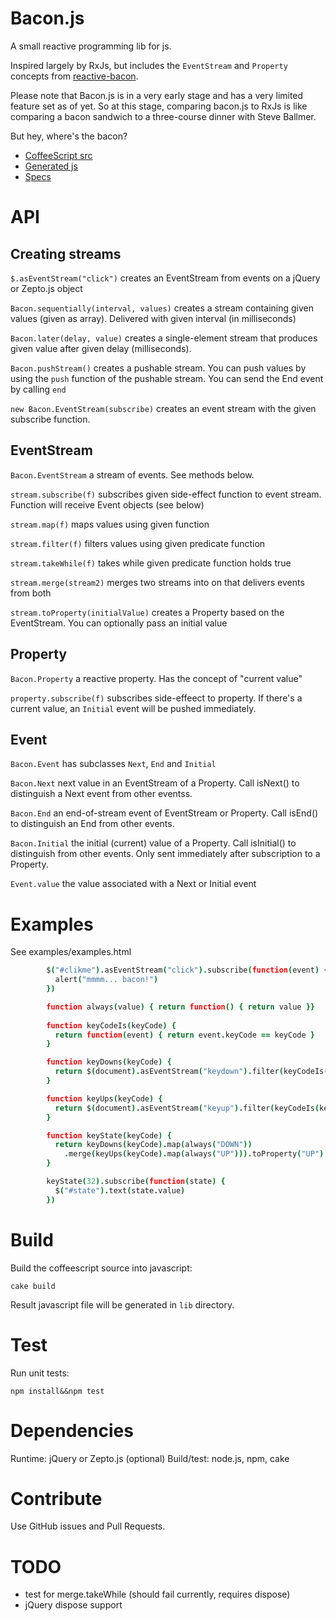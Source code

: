 Bacon.js
========

A small reactive programming lib for js.

Inspired largely by RxJs, but includes the `EventStream` and `Property`
concepts from [reactive-bacon](https://github.com/raimohanska/reactive-bacon).

Please note that Bacon.js is in a very early stage and has a very limited feature set as of yet. 
So at this stage, comparing bacon.js to RxJs is like comparing a bacon sandwich to a 
three-course dinner with Steve Ballmer. 

But hey, where's the bacon?

- [CoffeeScript src](https://github.com/raimohanska/bacon.js/blob/master/src/Bacon.coffee)
- [Generated js](https://github.com/raimohanska/bacon.js/blob/master/lib/Bacon.js)
- [Specs](https://github.com/raimohanska/bacon.js/blob/master/spec/BaconSpec.coffee)

API
===

Creating streams
----------------

`$.asEventStream("click")` creates an EventStream from events on a
jQuery or Zepto.js object

`Bacon.sequentially(interval, values)` creates a stream containing given
values (given as array). Delivered with given interval (in milliseconds)

`Bacon.later(delay, value)` creates a single-element stream that
produces given value after given delay (milliseconds).

`Bacon.pushStream()` creates a pushable stream. You can push values by
using the `push` function of the pushable stream. You can send the End event by calling `end`

`new Bacon.EventStream(subscribe)` creates an event stream with the given 
subscribe function.

EventStream
-----------

`Bacon.EventStream` a stream of events. See methods below.

`stream.subscribe(f)` subscribes given side-effect function to
event stream. Function will receive Event objects (see below)

`stream.map(f)` maps values using given function

`stream.filter(f)` filters values using given predicate function

`stream.takeWhile(f)` takes while given predicate function holds true

`stream.merge(stream2)` merges two streams into on that delivers events
from both

`stream.toProperty(initialValue)` creates a Property based on the
EventStream. You can optionally pass an initial value

Property
--------

`Bacon.Property` a reactive property. Has the concept of "current value"

`property.subscribe(f)` subscribes side-effeect to property. If there's
a current value, an `Initial` event will be pushed immediately.

Event
-----

`Bacon.Event` has subclasses `Next`, `End` and `Initial`

`Bacon.Next` next value in an EventStream of a Property. Call isNext() to
distinguish a Next event from other eventss.

`Bacon.End` an end-of-stream event of EventStream or Property. Call isEnd() to
distinguish an End from other events.

`Bacon.Initial` the initial (current) value of a Property. Call isInitial() to
distinguish from other events. Only sent immediately after subscription
to a Property.

`Event.value` the value associated with a Next or Initial event


Examples
========

See examples/examples.html

~~~ coffeescript
        $("#clikme").asEventStream("click").subscribe(function(event) {
          alert("mmmm... bacon!")
        })

        function always(value) { return function() { return value }}
        
        function keyCodeIs(keyCode) { 
          return function(event) { return event.keyCode == keyCode }
        }

        function keyDowns(keyCode) { 
          return $(document).asEventStream("keydown").filter(keyCodeIs(keyCode))
        }

        function keyUps(keyCode) { 
          return $(document).asEventStream("keyup").filter(keyCodeIs(keyCode))
        }

        function keyState(keyCode) { 
          return keyDowns(keyCode).map(always("DOWN"))
            .merge(keyUps(keyCode).map(always("UP"))).toProperty("UP")
        }

        keyState(32).subscribe(function(state) {
          $("#state").text(state.value)
        })
~~~

Build
=====

Build the coffeescript source into javascript:

    cake build

Result javascript file will be generated in `lib` directory.

Test
====

Run unit tests:

    npm install&&npm test

Dependencies
============

Runtime: jQuery or Zepto.js (optional)
Build/test: node.js, npm, cake

Contribute
==========

Use GitHub issues and Pull Requests.

TODO
====

- test for merge.takeWhile (should fail currently, requires dispose)
- jQuery dispose support